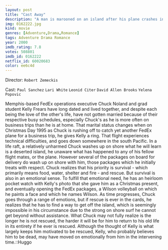 ```yaml
---
layout: post
title: "Cast Away"
description: "A man is marooned on an island after his plane crashes into the ocean. Far away from home, his girlfriend, and any human contact, he engages in a battle of wits with himself as he is tested mentally, physically, and emotionally in order to survive..."
img: 0162222.jpg
kind: movie
genres: [Adventure,Drama,Romance]
tags: Adventure Drama Romance 
year: 2000
imdb_rating: 7.8
votes: 508801
imdb_id: 0162222
netflix_id: 60020683
color: ee6c4d
---
```

Director: `Robert Zemeckis`  

Cast: `Paul Sanchez` `Lari White` `Leonid Citer` `David Allen Brooks` `Yelena Popovic` 

Memphis-based FedEx operations executive Chuck Noland and grad student Kelly Frears have long dated and lived together, and despite each being the love of the other's life, have not gotten married because of their respective busy schedules, especially Chuck's as he is more often on business trips than he is at home. That marital status changes when on Christmas Day 1995 as Chuck is rushing off to catch yet another FedEx plane for a business trip, he gives Kelly a ring. That flight experiences technical difficulties, and goes down somewhere in the south Pacific. In a life raft, a relatively unharmed Chuck washes up on shore what he will learn is a deserted island, he unaware what has happened to any of his fellow flight mates, or the plane. However several of the packages on board for delivery do wash up on shore with him, those packages which he initially treats with respect. Chuck realizes that his priority is survival - which primarily means food, water, shelter and fire - and rescue. But survival is also in an emotional sense. To fulfill that emotional need, he has an heirloom pocket watch with Kelly's photo that she gave him as a Christmas present, and eventually opening the FedEx packages, a Wilson volleyball on which he paints a face and which he names Wilson. As time progresses, Chuck goes through a range of emotions, but if rescue is ever in the cards, he realizes that he has to find a way to get off the island, which is seemingly impossible in his circumstance due to the strong on shore surf he cannot get beyond without assistance. What Chuck may not fully realize is the longer he is not rescued, the harder it will be for him to return to his old life in its entirety if he ever is rescued. Although the thought of Kelly is what largely keeps him motivated to be rescued, Kelly, who probably believes him to be dead, may have moved on emotionally from him in the intervening time.::Huggo